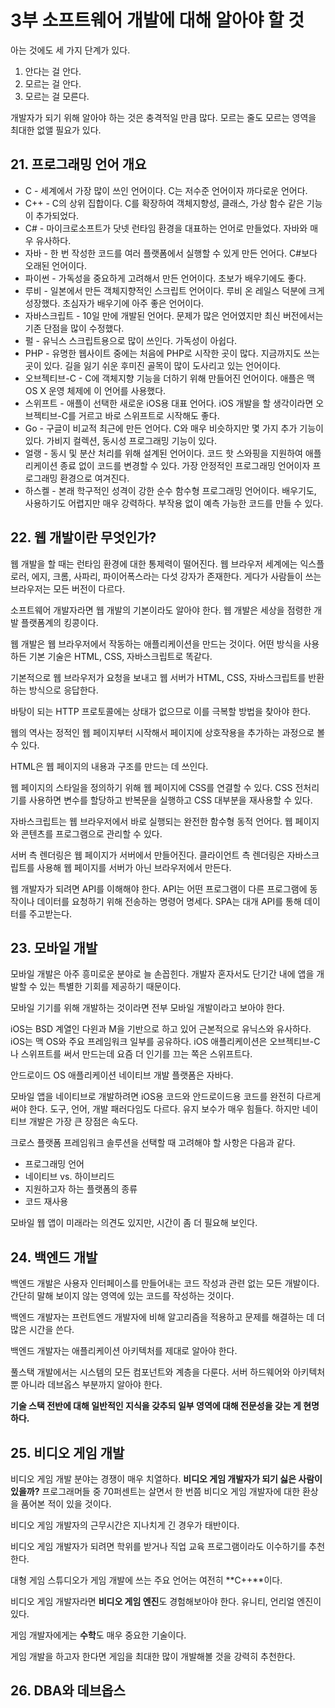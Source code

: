 # 3부 소프트웨어 개발에 대해 알아야 할 것

아는 것에도 세 가지 단계가 있다.

1. 안다는 걸 안다.
2. 모르는 걸 안다.
3. 모르는 걸 모른다.

개발자가 되기 위해 알아야 하는 것은 충격적일 만큼 많다. 모르는 줄도 모르는 영역을 최대한 없앨 필요가 있다.

## 21. 프로그래밍 언어 개요

- C - 세계에서 가장 많이 쓰인 언어이다. C는 저수준 언어이자 까다로운 언어다.
- C++ - C의 상위 집합이다. C를 확장하여 객체지향성, 클래스, 가상 함수 같은 기능이 추가되었다.
- C# - 마이크로소프트가 닷넷 런타임 환경을 대표하는 언어로 만들었다. 자바와 매우 유사하다.
- 자바 - 한 번 작성한 코드를 여러 플랫폼에서 실행할 수 있게 만든 언어다. C#보다 오래된 언어이다.
- 파이썬 - 가독성을 중요하게 고려해서 만든 언어이다. 초보가 배우기에도 좋다.
- 루비 - 일본에서 만든 객체지향적인 스크립트 언어이다. 루비 온 레일스 덕분에 크게 성장했다. 초심자가 배우기에 아주 좋은 언어이다.
- 자바스크립트 - 10일 만에 개발된 언어다. 문제가 많은 언어였지만 최신 버전에서는 기존 단점을 많이 수정했다.
- 펄 - 유닉스 스크립트용으로 많이 쓰인다. 가독성이 아쉽다.
- PHP - 유명한 웹사이트 중에는 처음에 PHP로 시작한 곳이 많다. 지금까지도 쓰는 곳이 있다. 길을 잃기 쉬운 후미진 골목이 많이 도사리고 있는 언어이다.
- 오브젝티브-C - C에 객체지향 기능을 더하기 위해 만들어진 언어이다. 애플은 맥 OS X 운영 체제에 이 언어를 사용했다.
- 스위프트 - 애플이 선택한 새로운 iOS용 대표 언어다. iOS 개발을 할 생각이라면 오브젝티브-C를 거르고 바로 스위프트로 시작해도 좋다.
- Go - 구글이 비교적 최근에 만든 언어다. C와 매우 비슷하지만 몇 가지 추가 기능이 있다. 가비지 컬렉션, 동시성 프로그래밍 기능이 있다.
- 얼랭 - 동시 및 분산 처리를 위해 설계된 언어이다. 코드 핫 스와핑을 지원하여 애플리케이션 종료 없이 코드를 변경할 수 있다. 가장 안정적인 프로그래밍 언어이자 프로그래밍 환경으로 여겨진다.
- 하스켈 - 본래 학구적인 성격이 강한 순수 함수형 프로그래밍 언어이다. 배우기도, 사용하기도 어렵지만 매우 강력하다. 부작용 없이 예측 가능한 코드를 만들 수 있다.

## 22. 웹 개발이란 무엇인가?

웹 개발을 할 때는 런타임 환경에 대한 통제력이 떨어진다. 웹 브라우저 세계에는 익스플로러, 에지, 크롬, 사파리, 파이어폭스라는 다섯 강자가 존재한다. 게다가 사람들이 쓰는 브라우저는 모든 버전이 다르다.

소프트웨어 개발자라면 웹 개발의 기본이라도 알아야 한다. 웹 개발은 세상을 점령한 개발 플랫폼계의 킹콩이다.

웹 개발은 웹 브라우저에서 작동하는 애플리케이션을 만드는 것이다. 어떤 방식을 사용하든 기본 기술은 HTML, CSS, 자바스크립트로 똑같다.

기본적으로 웹 브라우저가 요청을 보내고 웹 서버가 HTML, CSS, 자바스크립트를 반환하는 방식으로 응답한다.

바탕이 되는 HTTP 프로토콜에는 상태가 없으므로 이를 극복할 방법을 찾아야 한다.

웹의 역사는 정적인 웹 페이지부터 시작해서 페이지에 상호작용을 추가하는 과정으로 볼 수 있다.

HTML은 웹 페이지의 내용과 구조를 만드는 데 쓰인다.

웹 페이지의 스타일을 정의하기 위해 웹 페이지에 CSS를 연결할 수 있다. CSS 전처리기를 사용하면 변수를 할당하고 반복문을 실행하고 CSS 대부분을 재사용할 수 있다.

자바스크립트는 웹 브라우저에서 바로 실행되는 완전한 함수형 동적 언어다. 웹 페이지와 콘텐츠를 프로그램으로 관리할 수 있다.

서버 측 렌더링은 웹 페이지가 서버에서 만들어진다. 클라이언트 측 렌더링은 자바스크립트를 사용해 웹 페이지를 서버가 아닌 브라우저에서 만든다.

웹 개발자가 되려면 API를 이해해야 한다. API는 어떤 프로그램이 다른 프로그램에 동작이나 데이터를 요청하기 위해 전송하는 명령어 명세다. SPA는 대개 API를 통해 데이터를 주고받는다.

## 23. 모바일 개발

모바일 개발은 아주 흥미로운 분야로 늘 손꼽힌다. 개발자 혼자서도 단기간 내에 앱을 개발할 수 있는 특별한 기회를 제공하기 때문이다.

모바일 기기를 위해 개발하는 것이라면 전부 모바일 개발이라고 보아야 한다.

iOS는 BSD 계열인 다윈과 M을 기반으로 하고 있어 근본적으로 유닉스와 유사하다. iOS는 맥 OS와 주요 프레임워크 일부를 공유하다. iOS 애플리케이션은 오브젝티브-C나 스위프트를 써서 만드는데 요즘 더 인기를 끄는 쪽은 스위프트다.

안드로이드 OS 애플리케이션 네이티브 개발 플랫폼은 자바다.

모바일 앱을 네이티브로 개발하려면 iOS용 코드와 안드로이드용 코드를 완전히 다르게 써야 한다. 도구, 언어, 개발 패러다임도 다르다. 유지 보수가 매우 힘들다. 하지만 네이티브 개발은 가장 큰 장점은 속도다.

크로스 플랫폼 프레임워크 솔루션을 선택할 때 고려해야 할 사항은 다음과 같다.

- 프로그래밍 언어
- 네이티브 vs. 하이브리드
- 지원하고자 하는 플랫폼의 종류
- 코드 재사용

모바일 웹 앱이 미래라는 의견도 있지만, 시간이 좀 더 필요해 보인다.

## 24. 백엔드 개발

백엔드 개발은 사용자 인터페이스를 만들어내는 코드 작성과 관련 없는 모든 개발이다. 간단히 말해 보이지 않는 영역에 있는 코드를 작성하는 것이다.

백엔드 개발자는 프런트엔드 개발자에 비해 알고리즘을 적용하고 문제를 해결하는 데 더 많은 시간을 쓴다.

백엔드 개발자는 애플리케이션 아키텍처를 제대로 알아야 한다.

풀스택 개발에서는 시스템의 모든 컴포넌트와 계층을 다룬다. 서버 하드웨어와 아키텍처뿐 아니라 데브옵스 부분까지 알아야 한다.

**기술 스택 전반에 대해 일반적인 지식을 갖추되 일부 영역에 대해 전문성을 갖는 게 현명하다.**

## 25. 비디오 게임 개발

비디오 게임 개발 분야는 경쟁이 매우 치열하다. **비디오 게임 개발자가 되기 싫은 사람이 있을까?** 프로그래머들 중 70퍼센트는 살면서 한 번쯤 비디오 게임 개발자에 대한 환상을 품어본 적이 있을 것이다.

비디오 게임 개발자의 근무시간은 지나치게 긴 경우가 태반이다.

비디오 게임 개발자가 되려면 학위를 받거나 직업 교육 프로그램이라도 이수하기를 추천한다.

대형 게임 스튜디오가 게임 개발에 쓰는 주요 언어는 여전히 **C++**이다.

비디오 게임 개발자라면 **비디오 게임 엔진**도 경험해보아야 한다. 유니티, 언리얼 엔진이 있다.

게임 개발자에게는 **수학**도 매우 중요한 기술이다.

게임 개발을 하고자 한다면 게임을 최대한 많이 개발해볼 것을 강력히 추천한다.

## 26. DBA와 데브옵스